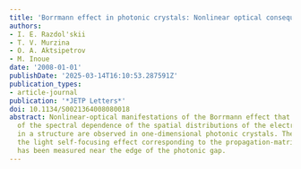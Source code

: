 ```yaml
---
title: 'Borrmann effect in photonic crystals: Nonlinear optical consequences'
authors:
- I. E. Razdol'skii
- T. V. Murzina
- O. A. Aktsipetrov
- M. Inoue
date: '2008-01-01'
publishDate: '2025-03-14T16:10:53.287591Z'
publication_types:
- article-journal
publication: '*JETP Letters*'
doi: 10.1134/S0021364008080018
abstract: Nonlinear-optical manifestations of the Borrmann effect that are consequences
  of the spectral dependence of the spatial distributions of the electromagnetic field
  in a structure are observed in one-dimensional photonic crystals. The spectrum of
  the light self-focusing effect corresponding to the propagation-matrix calculations
  has been measured near the edge of the photonic gap.
---
```

